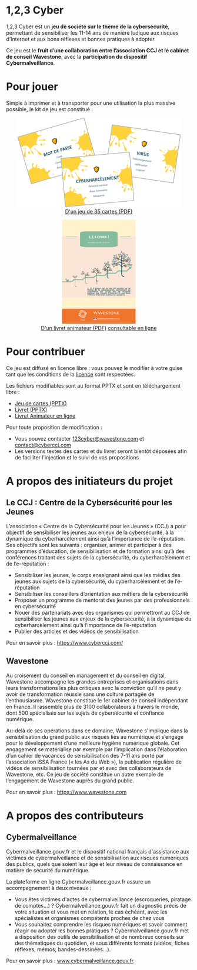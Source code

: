 # 1,2,3 Cyber

1,2,3 Cyber est un __jeu de société sur le thème de la cybersécurité__, permettant de sensibiliser les 11-14 ans de manière ludique aux risques d’Internet et aux bons réflexes et bonnes pratiques à adopter.

Ce jeu est le __fruit d’une collaboration entre l’association CCJ et le cabinet de conseil Wavestone__, avec la __participation du dispositif Cybermalveillance__.

# Pour jouer

Simple à imprimer et à transporter pour une utilisation la plus massive possible, le kit de jeu est constitué :
<p align="center">
  <a href="https://github.com/wavestone-cdt/1-2-3-Cyber/raw/master/1%2C2%2C3%20Cyber%20-%20Jeu%20de%20cartes.pdf"><img src="images/JeuDeCartes.png"></a>
  <br>
  <a href="https://github.com/wavestone-cdt/1-2-3-Cyber/raw/master/1%2C2%2C3%20Cyber%20-%20Jeu%20de%20cartes.pdf">D'un jeu de 35 cartes (PDF)</a>
</p>

<p align="center">
  <a href="https://github.com/wavestone-cdt/1-2-3-Cyber/raw/master/1%2C2%2C3%20Cyber%20-%20Livret%20animateur.pdf"><img width="200" src="images/LivretAnimateur.png"></a>
  <br>
  <a href="https://github.com/wavestone-cdt/1-2-3-Cyber/raw/master/1%2C2%2C3%20Cyber%20-%20Livret%20animateur.pdf">D'un livret animateur (PDF)</a> <a href="https://github.com/wavestone-cdt/1-2-3-Cyber/raw/master/sources/FR/1%2C2%2C3%20Cyber%20-%20Livret%20Animateur.md">consultable en ligne</a>
</p>


# Pour contribuer

Ce jeu est diffusé en licence libre : vous pouvez le modifier à votre guise tant que les conditions de la [licence](LICENSE) sont respectées.

Les fichiers modifiables sont au format PPTX et sont en téléchargement libre :
- [Jeu de cartes (PPTX)](sources/FR/1%2C2%2C3%20Cyber%20-%20Jeu%20de%20cartes.pptx)
- [Livret (PPTX)](sources/FR/1%2C2%2C3%20Cyber%20-%20Livret%20animateur.pptx)
- [Livret Animateur en ligne](sources/FR/1%2C2%2C3%20Cyber%20-%20Livret%20Animateur.md)

Pour toute proposition de modification :
- Vous pouvez contacter 123cyber@wavestone.com et contact@cyberccj.com
- Les versions textes des cartes et du livret seront bientôt déposées afin de faciliter l'injection et le suivi de vos propositions


# A propos des initiateurs du projet

## Le CCJ : Centre de la Cybersécurité pour les Jeunes
L’association « Centre de la Cybersécurité pour les Jeunes » (CCJ) a pour objectif de sensibiliser les jeunes aux enjeux de la cybersécurité, à la dynamique du cyberharcèlement ainsi qu’à l’importance de l’e-réputation. Ses objectifs sont les suivants : organiser, animer et participer à des programmes d’éducation, de sensibilisation et de formation ainsi qu’à des conférences traitant des sujets de la cybersécurité, du cyberharcèlement et de l’e-réputation :
- Sensibiliser les jeunes, le corps enseignant ainsi que les médias des jeunes aux sujets de la cybersécurité, du cyberharcèlement et de l’e-réputation 
- Sensibiliser les conseillers d’orientation aux métiers de la cybersécurité 
- Proposer un programme de mentorat des jeunes par des professionnels en cybersécurité 
- Nouer des partenariats avec des organismes qui permettront au CCJ de sensibiliser les jeunes aux enjeux de la cybersécurité, à la dynamique du cyberharcèlement ainsi qu’à l’importance de l’e-réputation 
- Publier des articles et des vidéos de sensibilisation

Pour en savoir plus : https://www.cyberccj.com/

## Wavestone
Au croisement du conseil en management et du conseil en digital, Wavestone accompagne les grandes entreprises et organisations dans leurs transformations les plus critiques avec la conviction qu’il ne peut y avoir de transformation réussie sans une culture partagée de l’enthousiasme.
Wavestone constitue le 1er cabinet de conseil indépendant en France. Il rassemble plus de 3100 collaborateurs à travers le monde, dont 500 spécialisés sur les sujets de cybersécurité et confiance numérique.

Au-delà de ses opérations dans ce domaine, Wavestone s'implique dans la sensibilisation du grand public aux risques liés au numérique et s’engage pour le développement d’une meilleure hygiène numérique globale. Cet engagement se matérialise par exemple par l’implication dans l’élaboration d’un cahier de vacances de sensibilisation des 7-11 ans porté par l’association ISSA France (« les As du Web »), la publication régulière de vidéos de sensibilisation tournées par et avec des collaborateurs de Wavestone, etc.
Ce jeu de société constitue un autre exemple de l’engagement de Wavestone auprès du grand public.

Pour en savoir plus : https://www.wavestone.com

# A propos des contributeurs

## Cybermalveillance
Cybermalveillance.gouv.fr et le dispositif national français d'assistance aux victimes de cybermalveillance et de sensibilisation aux risques numériques des publics, quels que soient leur âge et leur niveau de connaissance en matière de sécurité du numérique.

La plateforme en ligne Cybermalveillance.gouv.fr assure un accompagnement à deux niveaux :
- Vous êtes victimes d'actes de cybermalveillance (escroqueries, piratage de comptes...) ? Cybermalveillance.gouv.fr fait un diagnostic précis de votre situation et vous met en relation, le cas échéant, avec les spécialistes et organismes compétents proches de chez vous 
- Vous souhaitez comprendre les risques numériques et savoir comment réagir ou adopter les bonnes pratiques ? Cybermalveillance.gouv.fr met à disposition des outils de sensibilisation et de nombreux conseils sur des thématiques du quotidien, et sous différents formats (vidéos, fiches réflexes, mémos, bandes-dessinées...).

Pour en savoir plus : www.cybermalveillance.gouv.fr.
